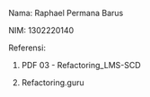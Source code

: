Nama: Raphael Permana Barus

NIM: 1302220140

Referensi:

1. PDF 03 - Refactoring_LMS-SCD
   
2. Refactoring.guru
